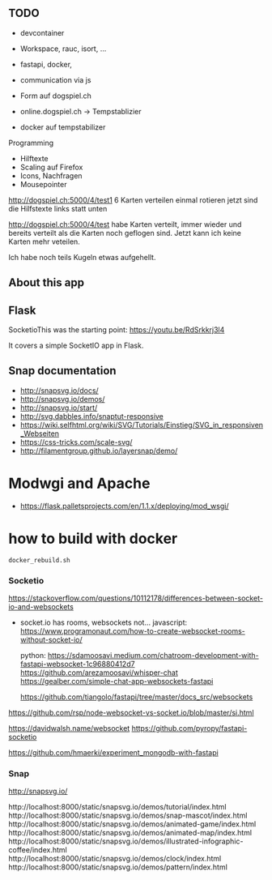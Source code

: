 ## TODO
 * devcontainer
 * Workspace, rauc, isort, ...
 * fastapi, docker,
 * communication via js

 * Form auf dogspiel.ch
 * online.dogspiel.ch -> Tempstablizier
 * docker auf tempstabilizer

Programming
 * Hilftexte
 * Scaling auf Firefox
 * Icons, Nachfragen
 * Mousepointer

http://dogspiel.ch:5000/4/test1
 6 Karten verteilen
 einmal rotieren
 jetzt sind die Hilfstexte links statt unten

http://dogspiel.ch:5000/4/test
 habe Karten verteilt, immer wieder und bereits verteilt als die Karten noch geflogen sind. Jetzt kann ich keine Karten mehr veteilen.

Ich habe noch teils Kugeln etwas aufgehellt. 

## About this app

## Flask

SocketioThis was the starting point: https://youtu.be/RdSrkkrj3l4

It covers a simple SocketIO app in Flask.

## Snap documentation

* http://snapsvg.io/docs/
* http://snapsvg.io/demos/
* http://snapsvg.io/start/
* http://svg.dabbles.info/snaptut-responsive
* https://wiki.selfhtml.org/wiki/SVG/Tutorials/Einstieg/SVG_in_responsiven_Webseiten
* https://css-tricks.com/scale-svg/
* http://filamentgroup.github.io/layersnap/demo/

# Modwgi and Apache

* https://flask.palletsprojects.com/en/1.1.x/deploying/mod_wsgi/

# how to build with docker

`docker_rebuild.sh`

### Socketio

https://stackoverflow.com/questions/10112178/differences-between-socket-io-and-websockets

* socket.io has rooms, websockets not...
  javascript: https://www.programonaut.com/how-to-create-websocket-rooms-without-socket-io/

  python: https://sdamoosavi.medium.com/chatroom-development-with-fastapi-websocket-1c96880412d7 https://github.com/arezamoosavi/whisper-chat https://gealber.com/simple-chat-app-websockets-fastapi

  https://github.com/tiangolo/fastapi/tree/master/docs_src/websockets

https://github.com/rsp/node-websocket-vs-socket.io/blob/master/si.html

https://davidwalsh.name/websocket
https://github.com/pyropy/fastapi-socketio


https://github.com/hmaerki/experiment_mongodb-with-fastapi



### Snap

http://snapsvg.io/

http://localhost:8000/static/snapsvg.io/demos/tutorial/index.html
http://localhost:8000/static/snapsvg.io/demos/snap-mascot/index.html
http://localhost:8000/static/snapsvg.io/demos/animated-game/index.html
http://localhost:8000/static/snapsvg.io/demos/animated-map/index.html
http://localhost:8000/static/snapsvg.io/demos/illustrated-infographic-coffee/index.html
http://localhost:8000/static/snapsvg.io/demos/clock/index.html
http://localhost:8000/static/snapsvg.io/demos/pattern/index.html
